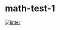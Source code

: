 # math-test-1
 [![linter](https://github.com/hass0n3/math-test-1/workflows/linter/badge.svg)](https://github.com/marketplace/actions/super-linter)
